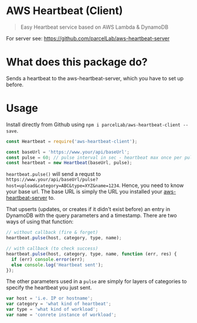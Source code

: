 # AWS Heartbeat (Client)

> Easy Heartbeat service based on AWS Lambda &amp; DynamoDB

For server see: https://github.com/parcelLab/aws-heartbeat-server


# What does this package do?

Sends a heartbeat to the aws-heartbeat-server, which you have to set up before.

# Usage

Install directly from Github using `npm i parcelLab/aws-heartbeat-client --save`.

```javascript
const Heartbeat = require('aws-heartbeat-client');

const baseUrl = 'https://www.your/api/baseUrl';
const pulse = 60; // pulse interval in sec - heartbeat max once per pulse interval
const heartbeat = new Heartbeat(baseUrl, pulse);
```

`heartbeat.pulse()` will send a requst to `https://www.your/api/baseUrl/pulse?host=upload&category=ABC&type=XYZ&name=1234`. Hence, you need to know your base url. The base URL is simply the URL you installed your [aws-heartbeat-server](https://github.com/parcelLab/aws-heartbeat-server) to.

That upserts (updates, or creates if it didn't exist before) an entry in DynamoDB with the query parameters and a timestamp. There are two ways of using that function:

```javascript
// without callback (fire & forget)
heartbeat.pulse(host, category, type, name);

// with callback (to check success)
heartbeat.pulse(host, category, type, name, function (err, res) {
  if (err) console.error(err);
  else console.log('Heartbeat sent');
});
```

The other parameters used in a `pulse` are simply for layers of categories to specify the heartbeat you just sent.

```javascript
var host = 'i.e. IP or hostname';
var category = 'what kind of heartbeat';
var type = 'what kind of workload';
var name = 'conrete instance of workload';
```
